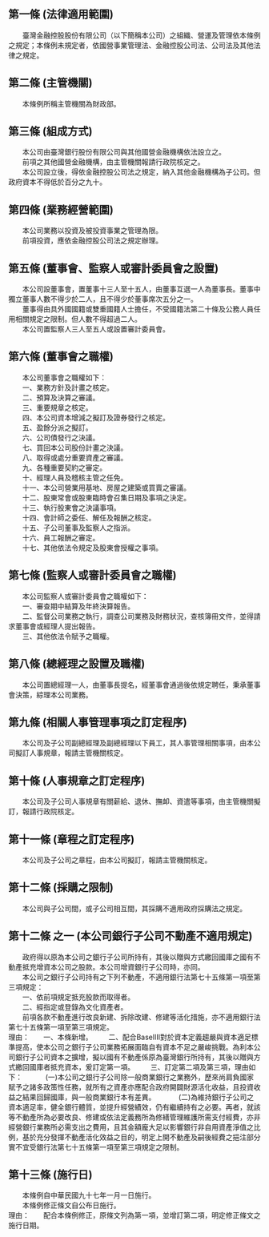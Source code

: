 第一條 (法律適用範圍)
---------------------
　　臺灣金融控股股份有限公司（以下簡稱本公司）之組織、營運及管理依本條例之規定；本條例未規定者，依國營事業管理法、金融控股公司法、公司法及其他法律之規定。  


第二條 (主管機關)
-----------------
　　本條例所稱主管機關為財政部。  


第三條 (組成方式)
-----------------
　　本公司由臺灣銀行股份有限公司與其他國營金融機構依法設立之。  
　　前項之其他國營金融機構，由主管機關報請行政院核定之。  
　　本公司設立後，得依金融控股公司法之規定，納入其他金融機構為子公司。但政府資本不得低於百分之九十。  


第四條 (業務經營範圍)
---------------------
　　本公司業務以投資及被投資事業之管理為限。  
　　前項投資，應依金融控股公司法之規定辦理。  


第五條 (董事會、監察人或審計委員會之設置)
-----------------------------------------
　　本公司設董事會，置董事十三人至十五人，由董事互選一人為董事長。董事中獨立董事人數不得少於二人，且不得少於董事席次五分之一。  
　　董事得由具外國國籍或雙重國籍人士擔任，不受國籍法第二十條及公務人員任用相關規定之限制。但人數不得超過二人。  
　　本公司置監察人三人至五人或設置審計委員會。  


第六條 (董事會之職權)
---------------------
　　本公司董事會之職權如下：  
　　一、業務方針及計畫之核定。  
　　二、預算及決算之審議。  
　　三、重要規章之核定。  
　　四、本公司資本增減之擬訂及證券發行之核定。  
　　五、盈餘分派之擬訂。  
　　六、公司債發行之決議。  
　　七、買回本公司股份計畫之決議。  
　　八、取得或處分重要資產之審議。  
　　九、各種重要契約之審定。  
　　十、經理人員及稽核主管之任免。  
　　十一、本公司營業用基地、房屋之建築或買賣之審議。  
　　十二、股東常會或股東臨時會召集日期及事項之決定。  
　　十三、執行股東會之決議事項。  
　　十四、會計師之委任、解任及報酬之核定。  
　　十五、子公司董事及監察人之指派。  
　　十六、員工報酬之審定。  
　　十七、其他依法令規定及股東會授權之事項。  


第七條 (監察人或審計委員會之職權)
---------------------------------
　　本公司監察人或審計委員會之職權如下：  
　　一、審查期中結算及年終決算報告。  
　　二、監督公司業務之執行，調查公司業務及財務狀況，查核簿冊文件，並得請求董事會或經理人提出報告。  
　　三、其他依法令賦予之職權。  


第八條 (總經理之設置及職權)
---------------------------
　　本公司置總經理一人，由董事長提名，經董事會通過後依規定聘任，秉承董事會決策，綜理本公司業務。  


第九條 (相關人事管理事項之訂定程序)
-----------------------------------
　　本公司及子公司副總經理及副總經理以下員工，其人事管理相關事項，由本公司擬訂人事規章，報請主管機關核定。  


第十條 (人事規章之訂定程序)
---------------------------
　　本公司及子公司人事規章有關薪給、退休、撫卹、資遣等事項，由主管機關擬訂，報請行政院核定。  


第十一條 (章程之訂定程序)
-------------------------
　　本公司及子公司之章程，由本公司擬訂，報請主管機關核定。  


第十二條 (採購之限制)
---------------------
　　本公司與子公司間，或子公司相互間，其採購不適用政府採購法之規定。  


第十二條 之一 (本公司銀行子公司不動產不適用規定)
------------------------------------------------
　　政府得以原為本公司之銀行子公司所持有，其後以贈與方式繳回國庫之國有不動產抵充增資本公司之股款。本公司增資銀行子公司時，亦同。  
　　本公司之銀行子公司持有之下列不動產，不適用銀行法第七十五條第一項至第三項規定：  
　　一、依前項規定抵充股款而取得者。  
　　二、經指定或登錄為文化資產者。  
　　前項各款不動產進行改良新建、拆除改建、修建等活化措施，亦不適用銀行法第七十五條第一項至第三項規定。  
理由：　　一、本條新增。
　　二、配合BaselⅢ對於資本定義趨嚴與資本適足標準提高，使本公司之銀行子公司業務拓展面臨自有資本不足之嚴峻挑戰。為利本公司銀行子公司資本之擴增，擬以國有不動產係原為臺灣銀行所持有，其後以贈與方式繳回國庫者抵充資本，爰訂定第一項。
　　三、訂定第二項及第三項，理由如下：
　　　(一)本公司之銀行子公司除一般商業銀行之業務外，歷來尚肩負國家賦予之諸多政策性任務，就所有之資產亦應配合政府開闢財源活化收益，且投資收益之結果回歸國庫，與一般商業銀行本有差異。
　　　(二)為維持銀行子公司之資本適足率，健全銀行體質，並提升經營績效，仍有繼續持有之必要。再者，就該等不動產所為必要改良、修建或依法定義務所為修繕管理維護所需支付經費，亦非經營銀行業務所必需支出之費用，且其金額龐大足以影響銀行非自用資產淨值之比例，基於充分發揮不動產活化效益之目的，明定上開不動產及嗣後經費之挹注部分實不宜受銀行法第七十五條第一項至第三項規定之限制。

第十三條 (施行日)
-----------------
　　本條例自中華民國九十七年一月一日施行。  
　　本條例修正條文自公布日施行。  
理由：　　配合本條例修正，原條文列為第一項，並增訂第二項，明定修正條文之施行日期。